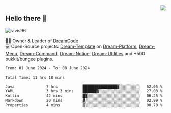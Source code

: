 <img align='right' src="https://github-readme-stats.vercel.app/api?username=Ravis96&show_icons=true">

## Hello there 👋
<p align="left"> <img src="https://komarev.com/ghpvc/?username=ravis96&label=Profile%20views&color=0e75b6&style=flat" alt="ravis96" /> </p>

👨‍💻 Owner & Leader of [DreamCode](https://github.com/DreamPoland) <br>
💻 Open-Source projects: [Dream-Template](https://github.com/DreamPoland/dream-template) on [Dream-Platform](https://github.com/DreamPoland/dream-platform), [Dream-Menu](https://github.com/DreamPoland/dream-menu), [Dream-Command](https://github.com/DreamPoland/dream-command), [Dream-Notice](https://github.com/DreamPoland/dream-notice), [Dream-Utilities](https://github.com/DreamPoland/dream-utilities) and +500 bukkit/bungee plugins.

<!--START_SECTION:waka-->

```txt
From: 01 June 2024 - To: 08 June 2024

Total Time: 11 hrs 18 mins

Java              7 hrs           ███████████████▓░░░░░░░░░   62.05 %
YAML              3 hrs 3 mins    ██████▓░░░░░░░░░░░░░░░░░░   27.03 %
Kotlin            42 mins         █▓░░░░░░░░░░░░░░░░░░░░░░░   06.25 %
Markdown          20 mins         ▓░░░░░░░░░░░░░░░░░░░░░░░░   02.99 %
Properties        4 mins          ▒░░░░░░░░░░░░░░░░░░░░░░░░   00.70 %
```

<!--END_SECTION:waka-->
